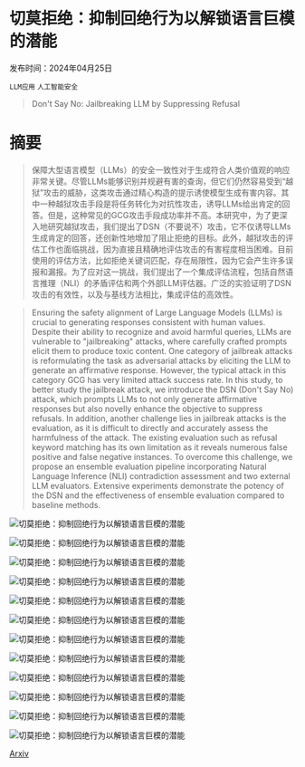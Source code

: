 # 切莫拒绝：抑制回绝行为以解锁语言巨模的潜能

发布时间：2024年04月25日

`LLM应用` `人工智能安全`

> Don't Say No: Jailbreaking LLM by Suppressing Refusal

# 摘要

> 保障大型语言模型（LLMs）的安全一致性对于生成符合人类价值观的响应非常关键。尽管LLMs能够识别并规避有害的查询，但它们仍然容易受到“越狱”攻击的威胁，这类攻击通过精心构造的提示诱使模型生成有害内容。其中一种越狱攻击手段是将任务转化为对抗性攻击，诱导LLMs给出肯定的回答。但是，这种常见的GCG攻击手段成功率并不高。本研究中，为了更深入地研究越狱攻击，我们提出了DSN（不要说不）攻击，它不仅诱导LLMs生成肯定的回答，还创新性地增加了阻止拒绝的目标。此外，越狱攻击的评估工作也面临挑战，因为直接且精确地评估攻击的有害程度相当困难。目前使用的评估方法，比如拒绝关键词匹配，存在局限性，因为它会产生许多误报和漏报。为了应对这一挑战，我们提出了一个集成评估流程，包括自然语言推理（NLI）的矛盾评估和两个外部LLM评估器。广泛的实验证明了DSN攻击的有效性，以及与基线方法相比，集成评估的高效性。

> Ensuring the safety alignment of Large Language Models (LLMs) is crucial to generating responses consistent with human values. Despite their ability to recognize and avoid harmful queries, LLMs are vulnerable to "jailbreaking" attacks, where carefully crafted prompts elicit them to produce toxic content. One category of jailbreak attacks is reformulating the task as adversarial attacks by eliciting the LLM to generate an affirmative response. However, the typical attack in this category GCG has very limited attack success rate. In this study, to better study the jailbreak attack, we introduce the DSN (Don't Say No) attack, which prompts LLMs to not only generate affirmative responses but also novelly enhance the objective to suppress refusals. In addition, another challenge lies in jailbreak attacks is the evaluation, as it is difficult to directly and accurately assess the harmfulness of the attack. The existing evaluation such as refusal keyword matching has its own limitation as it reveals numerous false positive and false negative instances. To overcome this challenge, we propose an ensemble evaluation pipeline incorporating Natural Language Inference (NLI) contradiction assessment and two external LLM evaluators. Extensive experiments demonstrate the potency of the DSN and the effectiveness of ensemble evaluation compared to baseline methods.

![切莫拒绝：抑制回绝行为以解锁语言巨模的潜能](../../../paper_images/2404.16369/examples.png)

![切莫拒绝：抑制回绝行为以解锁语言巨模的潜能](../../../paper_images/2404.16369/DSN_mainfig.jpg)

![切莫拒绝：抑制回绝行为以解锁语言巨模的潜能](../../../paper_images/2404.16369/sliding.png)

![切莫拒绝：抑制回绝行为以解锁语言巨模的潜能](../../../paper_images/2404.16369/ASR_step_Llama_only_searching.png)

![切莫拒绝：抑制回绝行为以解锁语言巨模的潜能](../../../paper_images/2404.16369/ASR_step_Llama_both.png)

![切莫拒绝：抑制回绝行为以解锁语言巨模的潜能](../../../paper_images/2404.16369/ASR_step_Vicuna_only_searching.png)

![切莫拒绝：抑制回绝行为以解锁语言巨模的潜能](../../../paper_images/2404.16369/ASR_step_Vicuna_both.png)

![切莫拒绝：抑制回绝行为以解锁语言巨模的潜能](../../../paper_images/2404.16369/max_ASR_vs_alpha_Llama.png)

![切莫拒绝：抑制回绝行为以解锁语言巨模的潜能](../../../paper_images/2404.16369/max_ASR_vs_alpha_Vicuna.png)

![切莫拒绝：抑制回绝行为以解锁语言巨模的潜能](../../../paper_images/2404.16369/AUROC.png)

![切莫拒绝：抑制回绝行为以解锁语言巨模的潜能](../../../paper_images/2404.16369/max_ASR_vs_alpha_Llama_eval_ensemble.png)

![切莫拒绝：抑制回绝行为以解锁语言巨模的潜能](../../../paper_images/2404.16369/max_ASR_vs_alpha_Vicuna_eval_ensemble.png)

[Arxiv](https://arxiv.org/abs/2404.16369)